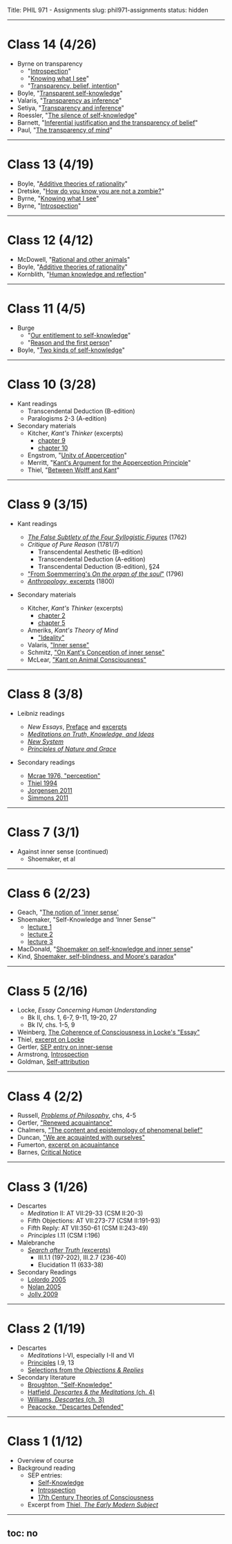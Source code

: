 Title: PHIL 971 - Assignments
slug: phil971-assignments
status: hidden

---

# Class 14 (4/26)

- Byrne on transparency
    - "[Introspection](http://bit.ly/23Ttqjf)"
    - "[Knowing what I see](http://bit.ly/1VkBcRv)"
    - "[Transparency, belief, intention](http://bit.ly/1YG6PTJ)"
- Boyle, "[Transparent self-knowledge](http://bit.ly/1WEfffO)"
- Valaris, "[Transparency as inference](http://bit.ly/1WEfhVd)"
- Setiya, "[Transparency and inference](http://bit.ly/1WEfpnA)"
- Roessler, "[The silence of self-knowledge](http://bit.ly/1WEfaZA)"
- Barnett, "[Inferential justification and the transparency of belief](http://bit.ly/1WEfJTi)"
- Paul, "[The transparency of mind](http://bit.ly/1WEfZBD)"

---

# Class 13 (4/19)

- Boyle, "[Additive theories of rationality](http://bit.ly/1WEf18I)"
- Dretske, "[How do you know you are not a zombie?](http://bit.ly/1SLH8wT)"
- Byrne, "[Knowing what I see](http://bit.ly/1VkBcRv)"
- Byrne, "[Introspection](http://bit.ly/23Ttqjf)"

---

# Class 12 (4/12)

- McDowell, "[Rational and other animals](http://bit.ly/1WaEbve)"
- Boyle, "[Additive theories of rationality](http://bit.ly/1WEf18I)"
- Kornblith, "[Human knowledge and reflection](http://bit.ly/1q4N78M)"

---

# Class 11 (4/5)

- Burge
    - "[Our entitlement to self-knowledge](http://bit.ly/1UqF6s7)"
    - "[Reason and the first person](http://bit.ly/1RBEQjc)"
- Boyle, "[Two kinds of self-knowledge](http://bit.ly/1UqFcjG)"

---

# Class 10 (3/28) #

- Kant readings
    - Transcendental Deduction (B-edition)
    - Paralogisms 2-3 (A-edition)
- Secondary materials
    - Kitcher, *Kant's Thinker* (excerpts)
        - [chapter 9](http://bit.ly/1SRAppz)
        - [chapter 10](http://bit.ly/1RN7tu2) 
    - Engstrom, "[Unity of Apperception](http://bit.ly/1SRAuty)"
    - Merritt, "[Kant's Argument for the Apperception Principle](http://bit.ly/1SRAxFG)"
    - Thiel, "[Between Wolff and Kant](http://bit.ly/1SRAwS6)"

---

# Class 9 (3/15) #

- Kant readings
    - [*The False Subtlety of the Four Syllogistic Figures*]({filename}/pdfs/phil971/phil971introspection/false_subtlety.pdf) (1762)
    - *Critique of Pure Reason* (1781/7)
        - Transcendental Aesthetic (B-edition)
        - Transcendental Deduction (A-edition)
        - Transcendental Deduction (B-edition), §24
    - ["From Soemmerring's *On the organ of the soul*"]({filename}/pdfs/phil971/phil971introspection/Soemmerring.pdf) (1796)
    - [*Anthropology*, excerpts]({filename}/pdfs/phil971/phil971introspection/Anthropology.pdf) (1800)

- Secondary materials
    - Kitcher, *Kant's Thinker* (excerpts)
        - [chapter 2](http://bit.ly/1OZqdV9)
        - [chapter 5](http://bit.ly/1OZqebJ)
    - Ameriks, *Kant's Theory of Mind* 
        - ["Ideality"](https://www.dropbox.com/s/9z29ynbx9buo86h/ameriks2000b%20Ideality.pdf?dl=0)
    - Valaris, ["Inner sense"](http://bit.ly/1SykGeW)
    - Schmitz, ["On Kant's Conception of inner sense"](http://bit.ly/1R5hAcS)
    - McLear, ["Kant on Animal Consciousness"](http://bit.ly/1R5g6iZ)
  
---

# Class 8 (3/8) #

- Leibniz readings
    - *New Essays*, [Preface]({filename}/pdfs/phil971/phil971introspection/Leibniz_NE_Preface.pdf) and [excerpts]({filename}/pdfs/phil971/phil971introspection/Leibniz_NE_Excerpts.pdf)
    - [*Meditations on Truth, Knowledge, and Ideas*]({filename}/pdfs/phil971/phil971introspection/Leibniz_Truth.pdf)
    - [*New System*]({filename}/pdfs/phil971/phil971introspection/Leibniz_NewSystem.pdf)
    - [*Principles of Nature and Grace*]({filename}/pdfs/phil971/phil971introspection/Leibniz_PNG.pdf)
    
- Secondary readings
    - [Mcrae 1976, "perception"](https://www.dropbox.com/s/z02rgmpzqhts1i5/mcrae1976a%20Perception.pdf?dl=0)
    - [Thiel 1994](https://www.dropbox.com/s/1m5ke8jqr6kkx0f/thiel1994%20Leibniz%20and%20the%20Concept%20of%20Apperception.pdf?dl=0)  
    - [Jorgensen 2011](https://www.dropbox.com/s/d64rpxoieoa9ey1/jorgensen2011%20Leibniz%20on%20Memory%20and%20Consciousness.pdf?dl=0)
    - [Simmons 2011](https://www.dropbox.com/s/sx1ipia9r8vjjl7/simmons2011%20Leibnizian%20Consciousness%20Reconsidered.pdf?dl=0)

---

# Class 7 (3/1)

- Against inner sense (continued)
    - Shoemaker, et al 

---

# Class 6 (2/23)

- Geach, "[The notion of 'inner sense'](https://www.dropbox.com/s/4op0ry34om1t0fw/geach1957a%20The%20notion%20of%20%E2%80%98inner%20sense%E2%80%99.pdf?dl=0)
- Shoemaker, "Self-Knowledge and 'Inner Sense'"
    - [lecture 1](https://www.dropbox.com/s/b9hes0zn5pi6uao/shoemaker1994%20Self-Knowledge%20and%20%E2%80%9Cinner%20Sense%E2%80%9D-%20Lecture%20I-%20The%20Object%20Perception%20Model.pdf?dl=0)
    - [lecture 2](https://www.dropbox.com/s/tb6f06jxzz7snu2/shoemaker1994a%20Self-Knowledge%20and%20%E2%80%9Cinner%20Sense%E2%80%9D-%20Lecture%20Ii-%20The%20Broad%20Perceptual%20Model.pdf?dl=0)
    - [lecture 3](https://www.dropbox.com/s/wff1b78jjhkxvov/shoemaker1994b%20Self-Knowledge%20and%20%E2%80%9Cinner%20Sense%E2%80%9D-%20Lecture%20Iii-%20The%20Phenomenal%20Character%20of%20Experience.pdf?dl=0) 
- MacDonald, "[Shoemaker on self-knowledge and inner sense](https://www.dropbox.com/s/80i7hzir5irsufj/macdonald1999%20Shoemaker%20on%20self-knowledge%20and%20inner%20sense.pdf?dl=0)"
- Kind,  [Shoemaker, self-blindness, and Moore's paradox](https://www.dropbox.com/s/t18gdyjqke9wsva/kind2003a%20Shoemaker%2C%20Self%C2%96Blindness%20and%20Moore%E2%80%99s%20Paradox.pdf?dl=0)"

---

# Class 5 (2/16)

- Locke, *Essay Concerning Human Understanding* 
    - Bk II, chs. 1, 6-7, 9-11, 19-20, 27
    - Bk IV, chs. 1-5, 9
- Weinberg, [The Coherence of Consciousness in Locke's "Essay"](https://www.dropbox.com/s/e3kkpeab6w6n374/weinberg2008%20The%20Coherence%20of%20Consciousness%20in%20Locke%E2%80%99s%20%E2%80%9CEssay%E2%80%9D.pdf?dl=0)
- Thiel, [excerpt on Locke]({filename}/pdfs/phil971/phil971introspection/theil2011_Locke.pdf)
- Gertler, [SEP entry on inner-sense](http://plato.stanford.edu/entries/self-knowledge/#InnSenAcc)
- Armstrong, [Introspection](https://www.dropbox.com/s/byqexxrwor75z4a/armstrong1968a%20Introspection.pdf?dl=0)
- Goldman, [Self-attribution](https://www.dropbox.com/s/li65qeeg3rq3qx2/goldman2006a%20Self-Attribution.pdf?dl=0)

---

# Class 4 (2/2)

- Russell, [*Problems of Philosophy*](https://www.dropbox.com/s/2fs8ky19ivorsgf/russell1913%20The%20Problems%20of%20Philosophy.pdf?dl=0),
  chs, 4-5
- Gertler, ["Renewed acquaintance"]({filename}/pages/phil971/phil971introspection/Gertler_Renewed-Acquaintance.pdf)
- Chalmers, ["The content and epistemology of phenomenal belief"](https://www.dropbox.com/s/qswbwh8pu39xdek/chalmers2003%20The%20Content%20and%20Epistemology%20of%20Phenomenal%20Belief.pdf?dl=0) 
- Duncan, ["We are acquainted with ourselves"](https://www.dropbox.com/s/9p8qnewh1eg8v78/duncan2015%20We%20Are%20Acquainted%20With%20Ourselves.pdf?dl=0)
- Fumerton, [excerpt on acquaintance]({filename}/pages/phil971/phil971introspection/Fumerton_Acquaintance.pdf)
- Barnes, [Critical Notice](https://www.dropbox.com/s/agbi0to3ipmnfys/barnes2003%20Review%20-%20Resurrecting%20Old%C2%96-Fashioned%20Foundationalism.pdf?dl=0)

---

# Class 3 (1/26) #

- Descartes
    - *Meditation* II: AT VII:29-33 (CSM II:20-3)
    - Fifth Objections: AT VII:273-77 (CSM II:191-93)
    - Fifth Reply: AT VII:350-61 (CSM II:243-49)
    - *Principles* I.11 (CSM I:196)
- Malebranche
    - [*Search after Truth* (excerpts)](https://www.dropbox.com/s/60bdoluqd53cvz9/MalebrancheReadings.pdf?dl=0)
        - III.1.1 (197-202), III.2.7 (236-40)
        - Elucidation 11 (633-38)
- Secondary Readings
    - [Lolordo 2005](https://www.dropbox.com/s/hwutdoxwsn4be4u/lolordo2005%20Descartes%20and%20Malebranche%20on%20Thought%2C%20Sensation%20and%20the%20Nature%20of%20the%20Mind.pdf?dl=0)
    - [Nolan 2005](https://www.dropbox.com/s/bcjdh78p5qk9gk0/nolan2005b%20Self-Knowledge%20in%20Descartes%20and%20Malebranche.pdf?dl=0)  
    - [Jolly 2009](https://www.dropbox.com/s/um9b7yui55b1p40/jolley2009%20Scientia%20and%20Self-knowledge%20in%20Descartes.pdf?dl=0)

---

# Class 2 (1/19)

- Descartes
    - *Meditations* I-VI, especially I-II and VI
    -  [Principles](https://www.dropbox.com/s/c9x6fko8340o9e8/descartes_principlesI.pdf?dl=0) I.9, 13
    -  [Selections from the *Objections & Replies*](https://www.dropbox.com/s/hd8uytmoj3yeaq6/descartes_OR.pdf?dl=0)
- Secondary literature
    - [Broughton, "Self-Knowledge"](https://www.dropbox.com/s/pakumq6aiwna439/broughton2008a%20Self%20Knowledge.pdf?dl=0)
    - [Hatfield, *Descartes & the Meditations* (ch. 4)](https://www.dropbox.com/s/w3huscrmw3uebea/hatfield2003%20Routledge%20Philosophy%20Guidebook%20to%20Descartes%20and%20the%20Meditations.pdf?dl=0)
    - [Williams, *Descartes* (ch. 3)](https://www.dropbox.com/s/cgob1kdvges1uy3/williams1978%20Descartes-%20The%20Project%20of%20Pure%20Enquiry.pdf?dl=0) 
    - [Peacocke, "Descartes Defended"](https://www.dropbox.com/s/9q6to898inta5d2/peacocke2012%20Descartes%20Defended.pdf?dl=0)


---

# Class 1 (1/12)

- Overview of course
- Background reading
    - SEP entries:
        - [Self-Knowledge](http://plato.stanford.edu/entries/self-knowledge/)
        - [Introspection](http://plato.stanford.edu/entries/introspection/)
        - [17th Century Theories of Consciousness](http://plato.stanford.edu/entries/consciousness-17th/)
    - Excerpt from [Thiel, *The Early Modern Subject*](|filename|/pdfs/phil971/phil971introspection/thiel2011_p20-33.pdf)



---
toc: no
---

